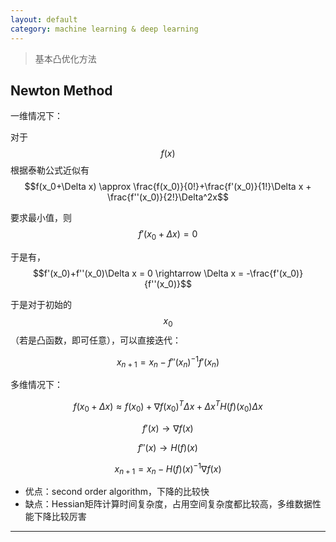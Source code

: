 ```yaml
---
layout: default
category: machine learning & deep learning
---
```


> 基本凸优化方法

## Newton Method

一维情况下：

对于 $$f(x)$$ 根据泰勒公式近似有
$$f(x_0+\Delta x) \approx \frac{f(x_0)}{0!}+\frac{f'(x_0)}{1!}\Delta x + \frac{f''(x_0)}{2!}\Delta^2x$$

要求最小值，则$$f'(x_0+\Delta x) = 0$$

于是有，$$f'(x_0)+f''(x_0)\Delta x = 0 \rightarrow \Delta x = -\frac{f'(x_0)}{f''(x_0)}$$

于是对于初始的$$x_0$$（若是凸函数，即可任意），可以直接迭代：

$$ x_{n+1} = x_n - {f''(x_n)}^{-1}{f'(x_n)} $$

多维情况下：

$$f(x_0+\Delta x) \approx f(x_0) + \nabla f(x_0)^T \Delta x + \Delta x^T H(f)(x_0) \Delta x$$

$$f'(x) \rightarrow \nabla f(x)$$

$$f''(x) \rightarrow H(f)(x)$$

$$ x_{n+1} = x_n - {H(f)(x)}^{-1}{\nabla f(x)} $$


- 优点：second order algorithm，下降的比较快
- 缺点：Hessian矩阵计算时间复杂度，占用空间复杂度都比较高，多维数据性能下降比较厉害


---


